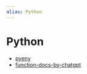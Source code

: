 ```yaml
---
alias: Python
---
```

# Python

- [pyenv](pyenv.md)
- [function-docs-by-chatgpt](function-docs-by-chatgpt.md)